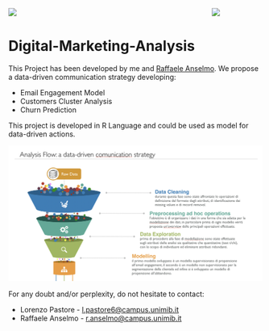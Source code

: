 <p float="left">
 <img src="https://github.com/LorenzoPastore/FoCS_2019-20/blob/master/images/DS%20Logo.png" width = "500"/>
 <img src="https://github.com/LorenzoPastore/FoCS_2019-20/blob/master/images/Bicocca%20Logo.png" width = "100" align="right"/>
</p>

# Digital-Marketing-Analysis
This Project has been developed by me and [Raffaele Anselmo](https://github.com/RaffaeleAns).
We propose a data-driven communication strategy developing:

 - Email Engagement Model
 - Customers Cluster Analysis
 - Churn Prediction
 
This project is developed in R Language and could be used as model for data-driven actions. 

![Analysis_Workflow](https://github.com/RaffaeleAns/Digital-Marketing-Analysis/blob/master/images/Workflow.png)
    
 
For any doubt and/or perplexity, do not hesitate to contact:
- Lorenzo Pastore - l.pastore6@campus.unimib.it
- Raffaele Anselmo - r.anselmo@campus.unimib.it
